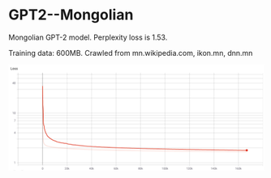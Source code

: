 # GPT2--Mongolian

Mongolian GPT-2 model. Perplexity loss is 1.53. 

Training data: 600MB. Crawled from mn.wikipedia.com, ikon.mn, dnn.mn

![alt text](https://github.com/telmuun-e/GPT2--Mongolian/blob/main/data/ppl_loss.png?raw=true)

